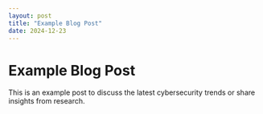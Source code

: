 ```yaml
---
layout: post
title: "Example Blog Post"
date: 2024-12-23
---
```


# Example Blog Post

This is an example post to discuss the latest cybersecurity trends or share insights from research.
